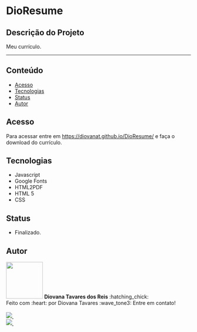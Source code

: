 # DioResume

## Descrição do Projeto
Meu currículo. 
<hr></hr>

## Conteúdo
* [Acesso](#Acesso)
* [Tecnologias](#Tecnologias)
* [Status](#Status)
* [Autor](#Autor)


## Acesso
Para acessar entre em https://diovanat.github.io/DioResume/ e faça o download do currículo. 


## Tecnologias
* Javascript
* Google Fonts
* HTML2PDF
* HTML 5 
* CSS


## Status
- Finalizado.


## Autor
<img src="https://avatars.githubusercontent.com/u/78224429?s=400&u=2dd2a42c63a60f2a1f519a16828ef8f0aa755467&v=4" width="100px;" alt=""/>
<b>Diovana Tavares dos Reis</b> :hatching_chick: <br>
Feito com :heart: por Diovana Tavares :wave_tone3: Entre em contato! <br><br>
<a href="https://www.instagram.com/diovana_tavares/"> 
    <img src="https://img.shields.io/badge/Instagram-E4405F?style=for-the-badge&logo=instagram&logoColor=white" />
</a>&nbsp;&nbsp; <br>
<a href="mailto:diovanatavaresr@gmail.com">
    <img src="https://img.shields.io/badge/Gmail-D14836?style=for-the-badge&logo=gmail&logoColor=white" />
</a>&nbsp;&nbsp; <br>
